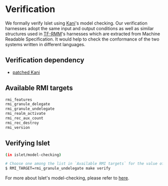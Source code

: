 # Verification

We formally verify Islet using [Kani](https://github.com/model-checking/kani/)'s model
checking. Our verification harnesses adopt the same input and output conditions as well
as similar structures used in [TF-RMM](https://www.trustedfirmware.org/projects/tf-rmm/)'s
harnesses which are extracted from Machine Readable Specification. It would help to check
the conformance of the two systems written in different languages.

## Verification dependency
* [patched Kani](https://github.com/zpzigi754/kani/tree/use-aarch64-latest)

## Available RMI targets

```sh
rmi_features
rmi_granule_delegate
rmi_granule_undelegate
rmi_realm_activate
rmi_rec_aux_count
rmi_rec_destroy
rmi_version
```

## Verifying Islet

```sh
(in islet/model-checking)

# Choose one among the list in `Available RMI targets` for the value of `RMI_TARGET`
$ RMI_TARGET=rmi_granule_undelegate make verify
```

For more about Islet's model-checking, please refer to [here](../islet-model-checking.md).
